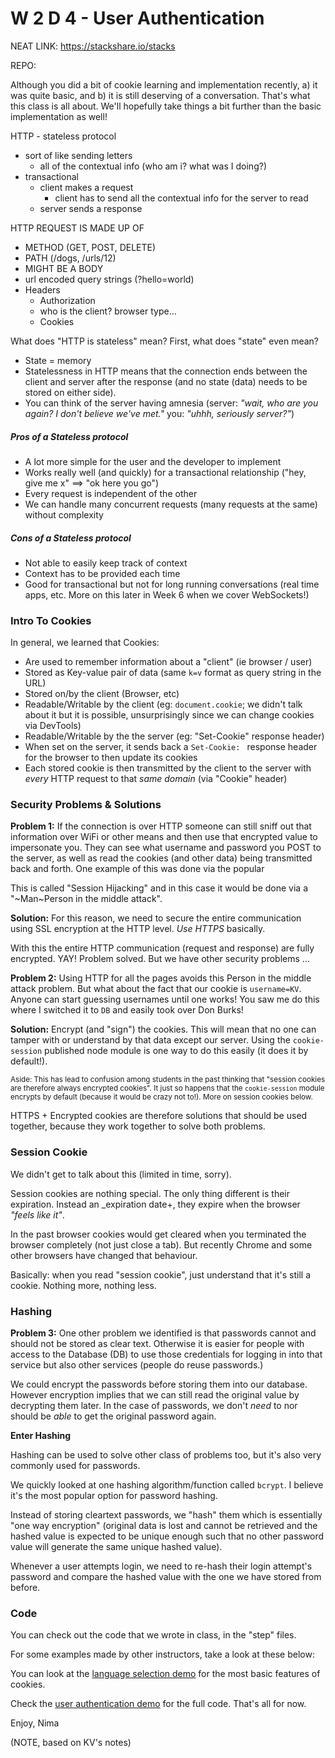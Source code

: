 # W 2 D 4 - User Authentication

NEAT LINK: https://stackshare.io/stacks

REPO: 

Although you did a bit of cookie learning and implementation recently, a) it was quite basic, and b) it is still deserving of a conversation. That's what this class is all about. We'll hopefully take things a bit further than the basic implementation as well!

HTTP - stateless protocol
  - sort of like sending letters
    - all of the contextual info (who am i? what was I doing?)
  - transactional
    - client makes a request
      - client has to send all the contextual info for the server to read
    - server sends a response

HTTP REQUEST IS MADE UP OF
- METHOD (GET, POST, DELETE)
- PATH (/dogs, /urls/12)
- MIGHT BE A BODY
- url encoded query strings (?hello=world)
- Headers
  - Authorization
  - who is the client? browser type...
  - Cookies

What does "HTTP is stateless" mean? First, what does "state" even mean?

  - State = memory
  - Statelessness in HTTP means that the connection ends between the client and server after the response (and no state (data) needs to be stored on either side).
  - You can think of the server having amnesia (server: _"wait, who are you again? I don't believe we've met."_ you: _"uhhh, seriously server?"_)

##### Pros of a Stateless protocol 

- A lot more simple for the user and the developer to implement
- Works really well (and quickly) for a transactional relationship ("hey, give me x" ==> "ok here you go")
- Every request is independent of the other
- We can handle many concurrent requests (many requests at the same) without complexity

##### Cons of a Stateless protocol 

- Not able to easily keep track of context
- Context has to be provided each time
- Good for transactional but not for long running conversations (real time apps, etc. More on this later in Week 6 when we cover WebSockets!)

### Intro To Cookies

In general, we learned that Cookies:

- Are used to remember information about a "client" (ie browser / user)
- Stored as Key-value pair of data (same `k=v` format as query string in the URL)
- Stored on/by the client (Browser, etc)
- Readable/Writable by the client (eg: `document.cookie`; we didn't talk about it but it is possible, unsurprisingly since we can change cookies via DevTools)
- Readable/Writable by the the server (eg: "Set-Cookie" response header)
- When set on the server, it sends back a `Set-Cookie: ` response header for the browser to then update its cookies
- Each stored cookie is then transmitted by the client to the server with _every_ HTTP request to that _same domain_ (via "Cookie" header)


### Security Problems & Solutions

**Problem 1:** If the connection is over HTTP someone can still sniff out that information over WiFi or other means and then use that encrypted value to impersonate you. They can see what username and password you POST to the server, as well as read the cookies (and other data) being transmitted back and forth. One example of this was done via the popular 

This is called "Session Hijacking" and in this case it would be done via a "~Man~Person in the middle attack".

**Solution:** For this reason, we need to secure the entire communication using SSL encryption at the HTTP level. _Use HTTPS_ basically.

With this the entire HTTP communication (request and response) are fully encrypted. YAY! Problem solved. But we have other security problems ...

**Problem 2:** Using HTTP for all the pages avoids this Person in the middle attack problem. But what about the fact that our cookie is `username=KV`. Anyone can start guessing usernames until one works! You saw me do this where I switched it to `DB` and easily took over Don Burks!

**Solution:** Encrypt (and "sign") the cookies. This will mean that no one can tamper with or understand by that data except our server. Using the `cookie-session` published node module is one way to do this easily (it does it by default!). 

<small>Aside: This has lead to confusion among students in the past thinking that "session cookies are therefore always encrypted cookies". It just so happens that the `cookie-session` module encrypts by default (because it would be crazy not to!). More on session cookies below.</small>

HTTPS + Encrypted cookies are therefore solutions that should be used together, because they work together to solve both problems.

### Session Cookie

We didn't get to talk about this (limited in time, sorry).

Session cookies are nothing special. The only thing different is their expiration. Instead an _expiration date+, they expire when the browser _"feels like it"_.

In the past browser cookies would get cleared when you terminated the browser completely (not just close a tab). But recently Chrome and some other browsers have changed that behaviour.

Basically: when you read "session cookie", just understand that it's still a cookie. Nothing more, nothing less.

### Hashing

**Problem 3:** One other problem we identified is that passwords cannot and should not be stored as clear text. Otherwise it is easier for people with access to the Database (DB) to use those credentials for logging in into that service but also other services (people do reuse passwords.)

We could encrypt the passwords before storing them into our database. However encryption implies that we can still read the original value by decrypting them later. In the case of passwords, we don't _need_ to nor should be _able_ to get the original password again.

**Enter Hashing**

Hashing can be used to solve other class of problems too, but it's also very commonly used for passwords.

We quickly looked at one hashing algorithm/function called `bcrypt`. I believe it's the most popular option for password hashing.

Instead of storing cleartext passwords, we "hash" them which is essentially "one way encryption" (original data is lost and cannot be retrieved and the hashed value is expected to be unique enough such that no other password value will generate the same unique hashed value).

Whenever a user attempts login, we need to re-hash their login attempt's password and compare the hashed value with the one we have stored from before.

### Code

You can check out the code that we wrote in class, in the "step" files.

For some examples made by other instructors, take a look at these below:

You can look at the [language selection demo](https://github.com/jugonzal/lhl-lectures/tree/master/w2d4-cookies/language_selection) for the most basic features of cookies.

Check the [user authentication demo](https://github.com/jugonzal/lhl-lectures/tree/master/w2d4-cookies/user_authentication) for the full code.
That's all for now.

Enjoy,
Nima

(NOTE, based on KV's notes)